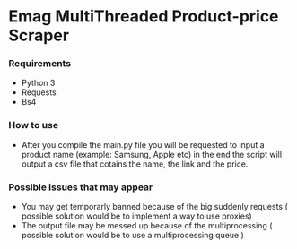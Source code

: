 # Emag MultiThreaded Product-price Scraper

### Requirements
  * Python 3
  * Requests
  * Bs4
   
### How to use
  * After you compile the main.py file you will be requested to input a product name (example: Samsung, Apple etc) 
  in the end the script will output a csv file that cotains the name, the link and the price.

### Possible issues that may appear
  * You may get temporarly banned because of the big suddenly requests ( possible solution would be to implement a way to use proxies)
  * The output file may be messed up because of the multiprocessing ( possible solution would be to use a multiprocessing queue ) 